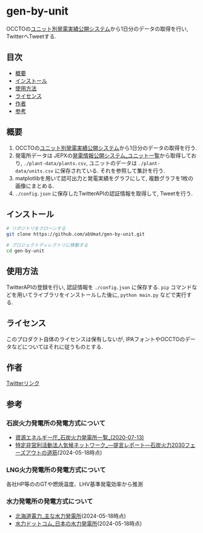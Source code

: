 # gen-by-unit

OCCTOの[ユニット別発電実績公開システム](https://hatsuden-kokai.occto.or.jp/hks-web-public/info/hks)から1日分のデータの取得を行い, TwitterへTweetする.

## 目次

- [概要](#概要)
- [インストール](#インストール)
- [使用方法](#使用方法)
- [ライセンス](#ライセンス)
- [作者](#作者)
- [参考](#参考)

## 概要

1. OCCTOの[ユニット別発電実績公開システム](https://hatsuden-kokai.occto.or.jp/hks-web-public/info/hks)から1日分のデータの取得を行う.
1. 発電所データは JEPXの[発電情報公開システム_ユニット一覧](https://hjks.jepx.or.jp/hjks/unit)から取得しており, `./plant-data/plants.csv`, ユニットのデータは `./plant-data/units.csv` に保存されている. それを参照して集計を行う.
1. matplotlibを用いて認可出力と発電実績をグラフにして, 複数グラフを1枚の画像にまとめる.
1. `./config.json` に保存したTwitterAPIの認証情報を取得して, Tweetを行う.

## インストール

```bash
# リポジトリをクローンする
git clone https://github.com/abUmat/gen-by-unit.git

# プロジェクトディレクトリに移動する
cd gen-by-unit
```

## 使用方法

TwitterAPIの登録を行い, 認証情報を `./config.json` に保存する. `pip` コマンドなどを用いてライブラリをインストールした後に, `python main.py` などで実行する.

## ライセンス

このプロダクト自体のライセンスは保有しないが, IPAフォントやOCCTOのデータなどについてはそれに従うものとする.

## 作者

[Twitterリンク](https://twitter.com/PjAUaLTfE)

## 参考

### 石炭火力発電所の発電方式について

- [資源エネルギー庁_石炭火力発電所一覧_(2020-07-13)](https://www.meti.go.jp/shingikai/enecho/denryoku_gas/denryoku_gas/pdf/026_s01_00.pdf)
- [特定非営利活動法人気候ネットワーク_―提言レポート―石炭火力2030フェーズアウトの道筋](https://www.kikonet.org/wp/wp-content/uploads/2019/03/Report_Japan-Coal-phase-Out_JP.pdf)(2024-05-18時点)

### LNG火力発電所の発電方式について

各社HP等ののGTや燃焼温度、LHV基準発電効率から推測

### 水力発電所の発電方式について

- [北海道電力_主な水力発電所](https://www.hepco.co.jp/energy/water_power/hydroelectric_ps.html)(2024-05-18時点)
- [水力ドットコム_日本の水力発電所](http://www.suiryoku.com/)(2024-05-18時点)

